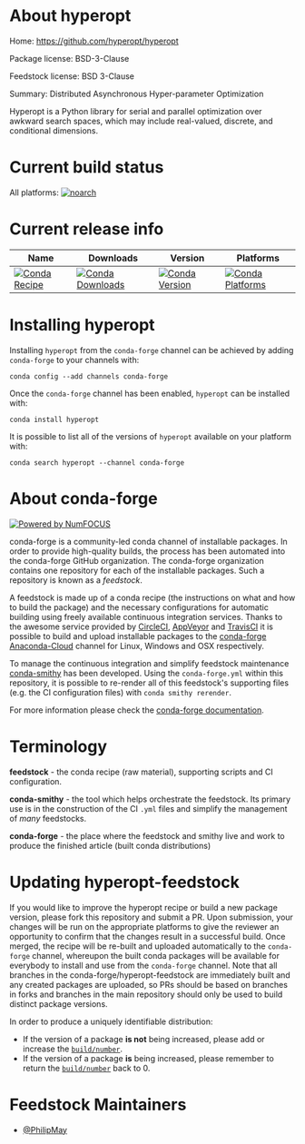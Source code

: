 <!--
# -*- mode: jinja -*-
-->

About hyperopt
==============

Home: https://github.com/hyperopt/hyperopt

Package license: BSD-3-Clause

Feedstock license: BSD 3-Clause

Summary: Distributed Asynchronous Hyper-parameter Optimization

Hyperopt is a Python library for serial and parallel optimization over awkward search spaces,
which may include real-valued, discrete, and conditional dimensions.


Current build status
====================

All platforms:
[![noarch](https://img.shields.io/circleci/project/github/conda-forge/hyperopt-feedstock/master.svg?label=noarch)](https://circleci.com/gh/conda-forge/hyperopt-feedstock)

Current release info
====================

| Name | Downloads | Version | Platforms |
| --- | --- | --- | --- |
| [![Conda Recipe](https://img.shields.io/badge/recipe-hyperopt-green.svg)](https://anaconda.org/conda-forge/hyperopt) | [![Conda Downloads](https://img.shields.io/conda/dn/conda-forge/hyperopt.svg)](https://anaconda.org/conda-forge/hyperopt) | [![Conda Version](https://img.shields.io/conda/vn/conda-forge/hyperopt.svg)](https://anaconda.org/conda-forge/hyperopt) | [![Conda Platforms](https://img.shields.io/conda/pn/conda-forge/hyperopt.svg)](https://anaconda.org/conda-forge/hyperopt) |

Installing hyperopt
===================

Installing `hyperopt` from the `conda-forge` channel can be achieved by adding `conda-forge` to your channels with:

```
conda config --add channels conda-forge
```

Once the `conda-forge` channel has been enabled, `hyperopt` can be installed with:

```
conda install hyperopt
```

It is possible to list all of the versions of `hyperopt` available on your platform with:

```
conda search hyperopt --channel conda-forge
```


About conda-forge
=================

[![Powered by NumFOCUS](https://img.shields.io/badge/powered%20by-NumFOCUS-orange.svg?style=flat&colorA=E1523D&colorB=007D8A)](http://numfocus.org)

conda-forge is a community-led conda channel of installable packages.
In order to provide high-quality builds, the process has been automated into the
conda-forge GitHub organization. The conda-forge organization contains one repository
for each of the installable packages. Such a repository is known as a *feedstock*.

A feedstock is made up of a conda recipe (the instructions on what and how to build
the package) and the necessary configurations for automatic building using freely
available continuous integration services. Thanks to the awesome service provided by
[CircleCI](https://circleci.com/), [AppVeyor](https://www.appveyor.com/)
and [TravisCI](https://travis-ci.org/) it is possible to build and upload installable
packages to the [conda-forge](https://anaconda.org/conda-forge)
[Anaconda-Cloud](https://anaconda.org/) channel for Linux, Windows and OSX respectively.

To manage the continuous integration and simplify feedstock maintenance
[conda-smithy](https://github.com/conda-forge/conda-smithy) has been developed.
Using the ``conda-forge.yml`` within this repository, it is possible to re-render all of
this feedstock's supporting files (e.g. the CI configuration files) with ``conda smithy rerender``.

For more information please check the [conda-forge documentation](https://conda-forge.org/docs/).

Terminology
===========

**feedstock** - the conda recipe (raw material), supporting scripts and CI configuration.

**conda-smithy** - the tool which helps orchestrate the feedstock.
                   Its primary use is in the construction of the CI ``.yml`` files
                   and simplify the management of *many* feedstocks.

**conda-forge** - the place where the feedstock and smithy live and work to
                  produce the finished article (built conda distributions)


Updating hyperopt-feedstock
===========================

If you would like to improve the hyperopt recipe or build a new
package version, please fork this repository and submit a PR. Upon submission,
your changes will be run on the appropriate platforms to give the reviewer an
opportunity to confirm that the changes result in a successful build. Once
merged, the recipe will be re-built and uploaded automatically to the
`conda-forge` channel, whereupon the built conda packages will be available for
everybody to install and use from the `conda-forge` channel.
Note that all branches in the conda-forge/hyperopt-feedstock are
immediately built and any created packages are uploaded, so PRs should be based
on branches in forks and branches in the main repository should only be used to
build distinct package versions.

In order to produce a uniquely identifiable distribution:
 * If the version of a package **is not** being increased, please add or increase
   the [``build/number``](https://conda.io/docs/user-guide/tasks/build-packages/define-metadata.html#build-number-and-string).
 * If the version of a package **is** being increased, please remember to return
   the [``build/number``](https://conda.io/docs/user-guide/tasks/build-packages/define-metadata.html#build-number-and-string)
   back to 0.

Feedstock Maintainers
=====================

* [@PhilipMay](https://github.com/PhilipMay/)

